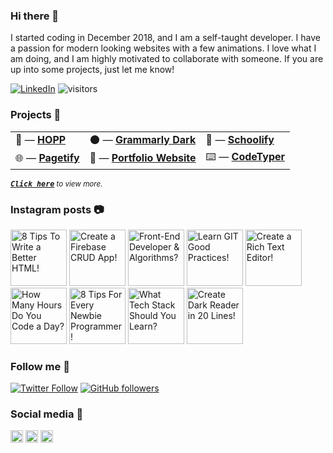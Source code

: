 ### Hi there 👋

I started coding in December 2018, and I am a self-taught developer. I have a passion for modern looking websites with a few animations. I love what I am doing, and I am highly motivated to collaborate with someone. If you are up into some projects, just let me know!

[![LinkedIn](https://img.shields.io/static/v1.svg?label=LinkedIn&message=@bartzalewski&logo=linkedin&style=flat&color=blue)](https://www.linkedin.com/in/bartzalewski/) ![visitors](https://visitor-badge.glitch.me/badge?page_id=bartzalewski.visitor-badge)

### Projects 💼

| | | |
|---|---|---|
| 🍔 — [**HOPP**](https://github.com/bartzalewski/hopp) | 🌑 — [**Grammarly Dark**](https://github.com/bartzalewski/grammarly-dark) | 🏫 — [**Schoolify**](https://github.com/bartzalewski/schoolify)  |
| 🌐 — [**Pagetify**](https://github.com/bartzalewski/pagetify) | 📁 — [**Portfolio Website**](https://github.com/bartzalewski/bartzalewski.com-v2) | ⌨️ — [**CodeTyper**](https://github.com/bartzalewski/code-typer)  |

<sup><kbd>***[Click here](https://github.com/bartzalewski/bartzalewski/blob/master/PROJECTS.md)***</kbd> *to view more.*</sup>

### Instagram posts 📷

<div>
  <a href="https://www.instagram.com/p/CE-W8AcACIe/" target="_blank"><img src="https://i.imgur.com/DK56ZXl.png" alt="8 Tips To Write a Better HTML!" height="90" /></a>
  <a href="https://www.instagram.com/p/CEkP3rgA1yh/" target="_blank"><img src="https://i.imgur.com/KZtNQEN.png" alt="Create a Firebase CRUD App!" height="90" /></a>
  <a href="https://www.instagram.com/p/CDIBKu1ABuu/" target="_blank"><img src="https://i.imgur.com/TSAZu9n.png" alt="Front-End Developer & Algorithms?" height="90" /></a>
  <a href="https://www.instagram.com/p/CFHYTlWgieU/" target="_blank"><img src="https://i.imgur.com/FJxUXcE.png" alt="Learn GIT Good Practices!" height="90" /></a>
  <a href="https://www.instagram.com/p/CEUIak-AX1a/" target="_blank"><img src="https://i.imgur.com/GRd6ffh.png" alt="Create a Rich Text Editor!" height="90" /></a>
  <a href="https://www.instagram.com/p/CCmvfvbAl6B/" target="_blank"><img src="https://i.imgur.com/iedrYNS.png" alt="How Many Hours Do You Code a Day?" height="90" /></a>
  <a href="https://www.instagram.com/p/CChfniCAEHC/" target="_blank"><img src="https://i.imgur.com/s6pJ9hL.png" alt="8 Tips For Every Newbie Programmer!" height="90" /></a>
  <a href="https://www.instagram.com/p/CFA6uaUAFgo/" target="_blank"><img src="https://i.imgur.com/f3a4N9l.png" alt="What Tech Stack Should You Learn?" height="90" /></a>
  <a href="https://www.instagram.com/p/CCsC3dWgqvX/" target="_blank"><img src="https://i.imgur.com/AZ8MjwD.png" alt="Create Dark Reader in 20 Lines!" height="90" /></a>
</div>

### Follow me 💚

[![Twitter Follow](https://img.shields.io/twitter/follow/bart_coder?style=social)](https://twitter.com/bart_coder)
[![GitHub followers](https://img.shields.io/github/followers/bartzalewski.svg?label=Follow%20@bartzalewski&style=social)](https://github.com/bartzalewski/)

### Social media 🤗

<div>
  <a href="https://www.bartzalewski.com/" target="_blank"><img src="https://i.imgur.com/oHCmXy9.png" alt="Website" height="20" /></a>
  <a href="https://www.instagram.com/bart.code/" target="_blank"><img src="https://i.imgur.com/j0J1h2c.png" alt="Instagram" height="20" /></a>
  <a href="https://www.youtube.com/channel/UCwkU0-_RJbS16X5pbcW-tPQ/" target="_blank"><img src="https://i.imgur.com/qxcYMW5.png" alt="YouTube" height="20" /></a>
</div>
